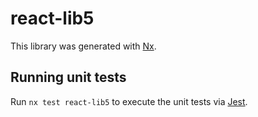 # react-lib5

This library was generated with [Nx](https://nx.dev).

## Running unit tests

Run `nx test react-lib5` to execute the unit tests via [Jest](https://jestjs.io).
